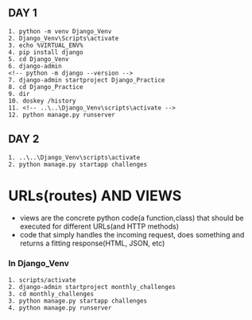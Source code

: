 ## DAY 1
```
1. python -m venv Django_Venv
2. Django_Venv\Scripts\activate
3. echo %VIRTUAL_ENV%
4. pip install django
5. cd Django_Venv
6. django-admin
<!-- python -m django --version -->
7. django-admin startproject Django_Practice
8. cd Django_Practice
9. dir
10. doskey /history
11. <!-- ..\..\Django_Venv\scripts\activate -->
12. python manage.py runserver
```

## DAY 2
```
1. ..\..\Django_Venv\scripts\activate
2. python manage.py startapp challenges 
```
# URLs(routes) AND VIEWS
- views are the concrete python code(a function,class) that should be executed for different URLs(and HTTP methods)
- code that simply handles the incoming request, does something and returns a fitting response(HTML, JSON, etc)
### In Django_Venv
```
1. scripts/activate
2. django-admin startproject monthly_challenges
3. cd monthly_challenges
3. python manage.py startapp challenges
4. python manage.py runserver
```